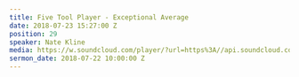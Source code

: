 ```yaml
---
title: Five Tool Player - Exceptional Average
date: 2018-07-23 15:27:00 Z
position: 29
speaker: Nate Kline
media: https://w.soundcloud.com/player/?url=https%3A//api.soundcloud.com/tracks/475592124&color=%23ff0056&auto_play=false&hide_related=false&show_comments=true&show_user=true&show_reposts=false&show_teaser=true&visual=true
sermon_date: 2018-07-22 10:00:00 Z
---
```


